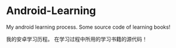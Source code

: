Android-Learning
================

My android learning process. Some source code of learning books!

我的安卓学习历程。 在学习过程中所用的学习书籍的源代码！
